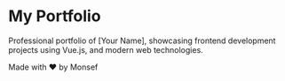 # My Portfolio

Professional portfolio of [Your Name], showcasing frontend development projects using Vue.js, and modern web technologies.

Made with ❤️ by Monsef

